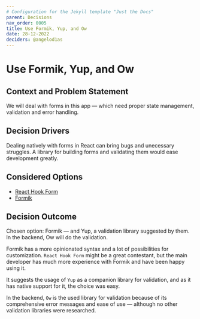 ```yaml
---
# Configuration for the Jekyll template "Just the Docs"
parent: Decisions
nav_order: 0005
title: Use Formik, Yup, and Ow
date: 28-12-2022
deciders: @angelod1as
---
```

<!-- markdownlint-disable-next-line MD025 -->
# Use Formik, Yup, and Ow

## Context and Problem Statement

We will deal with forms in this app — which need proper state management, validation and error handling.

## Decision Drivers

Dealing natively with forms in React can bring bugs and unecessary struggles. A library for building forms and validating them would ease development greatly.

## Considered Options

* [React Hook Form](https://react-hook-form.com/)
* [Formik](https://formik.org/)

## Decision Outcome

Chosen option: Formik — and Yup, a validation library suggested by them. In the backend, Ow will do the validation.

Formik has a more opinionated syntax and a lot of possibilities for customization. `React Hook Form` might be a great contestant, but the main developer has much more experience with Formik and have been happy using it.

It suggests the usage of `Yup` as a companion library for validation, and as it has native support for it, the choice was easy.

In the backend, `Ow` is the used library for validation because of its comprehensive error messages and ease of use — although no other validation libraries were researched.

